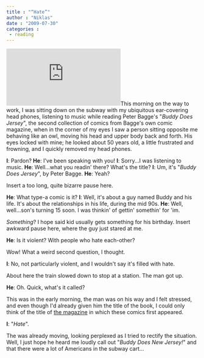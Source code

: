 ```yaml
---
title : "“Hate”"
author : "Niklas"
date : "2009-07-30"
categories : 
 - reading
---
```


[![More about Buddy Does Jersey](http://image.anobii.com/anobi/image_book.php?type=4&item_id=01464246f72b7807e4&time=1209735308 "More about Buddy Does Jersey")](http://www.anobii.com/books/Buddy_Does_Jersey/9781560978374/01464246f72b7807e4/ "More about Buddy Does Jersey")This morning on the way to work, I was sitting down on the subway with my ubiquitous ear-covering head phones, listening to music while reading Peter Bagge's "_Buddy Does Jersey_", the second collection of comics from Bagge's own comic magazine, when in the corner of my eyes I saw a person sitting opposite me behaving like an owl, moving his head and upper body back and forth. His eyes locked with mine; he looked about 50 years old, a little frustrated and frowning, and I quickly removed my head phones.

**I**: Pardon? **He**: I've been speaking with you! **I**: Sorry...I was listening to music. **He**: Well...what you readin' there? What's the title? **I**: Um, it's "_Buddy Does Jersey_", by Peter Bagge. **He**: Yeah?

Insert a too long, quite bizarre pause here.

**He**: What type-a comic is it? **I**: Well, it's about a guy named Buddy and his life. It's about the relationships in his life, during the mid 90s. **He**: Well, well...son's turning 15 soon. I was thinkin' of gettin' somethin' for 'im.

_Something_? I hope said kid usually gets something for his birthday. Insert awkward pause here, where the guy just stared at me.

**He**: Is it violent? With people who hate each-other?

Wow! What a weird second question, I thought.

**I**: No, not particularly violent, and I wouldn't say it's filled with hate.

About here the train slowed down to stop at a station. The man got up.

**He**: Oh. Quick, what's it called?

This was in the early morning, the man was on his way and I felt stressed, and even though I'd already given him the title of the book, I could only think of the title of [the magazine](http://www.peterbagge.com/comics/hate.php) in which these comics first appeared.

**I**: "_Hate_".

The was already moving, looking perplexed as I tried to rectify the situation. Well, I just hope he heard me loudly call out "_Buddy Does New Jersey!_" and that there were a lot of Americans in the subway cart...
